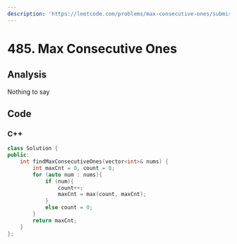 ```yaml
---
description: 'https://leetcode.com/problems/max-consecutive-ones/submissions/'
---
```


# 485. Max Consecutive Ones

## Analysis

Nothing to say

## Code

### C++ 

```cpp
class Solution {
public:
    int findMaxConsecutiveOnes(vector<int>& nums) {
        int maxCnt = 0, count = 0;
        for (auto num : nums){
            if (num){
                count++;
                maxCnt = max(count, maxCnt);
            }
            else count = 0;
        }
        return maxCnt;
    }
};
```

